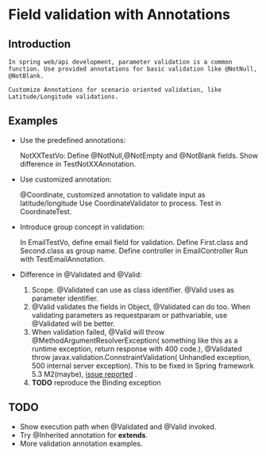 # Field validation with Annotations
## Introduction
    In spring web/api development, parameter validation is a common function. Use provided annotations for basic validation like @NotNull, @NotBlank. 
    
    Customize Annotations for scenario oriented validation, like Latitude/Longitude validations. 
 
## Examples

- Use the predefined annotations: 

	NotXXTestVo: Define @NotNull,@NotEmpty and @NotBlank fields.
	Show difference in TestNotXXAnnotation.	
- Use customized annotation: 
    
    @Coordinate, customized annotation to validate input as latitude/longitude
	Use CoordinateValidator to process.
	Test in CoordinateTest.
    
- Introduce group concept in validation: 
    
	In EmailTestVo, define email field for validation.
	Define First.class and Second.class as group name. 
	Define controller in EmailController 
	Run with TestEmailAnnotation.
    
 - Difference in @Validated and @Valid:
 
	1. Scope. @Validated can use as class identifier. @Valid uses as parameter identifier.
	2. @Valid validates the fields in Object, @Validated can do too. When validating parameters as requestparam or pathvariable, use @Validated will be better. 
	3. When validation failed, @Valid will throw @MethodArgumentResolverException( something like this as a runtime exception, return response with 400 code.), @Validated throw javax.validation.ConnstraintValidation( Unhandled exception, 500 internal server exception). This to be fixed in Spring framework 5.3 M2(maybe),  [issue reported](https://github.com/spring-projects/spring-framework/issues/23107) .
	4. **TODO** reproduce the Binding exception

## TODO

 - Show execution path when @Validated and @Valid invoked.
 - Try @Inherited annotation for **extends**.
 - More validation annotation examples.
	
	
